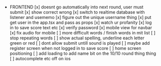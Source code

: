 - FRONTEND
  [x] doesnt go automatically into next round, user must submit
  [x] show correct wrong
  [x] switch to realtime database with listener and usememo
  [x] figure out the unique username thing
  [x] put get user in the app.tsx and pass as props
  [x] watch ur profanity
  [x] log in to save score text etc
  [x] verify password
  [x] mobile view for navbar
  [x] fix audio for mobile
  [ ] more difficult words / finish words in mit list
  [ ] stop repeating words
  [ ] show actual spelling, underline each letter green or red
  [ ] dont allow submit untill sound is played
  [ ] maybe add register screen when not logged in to save score
  [ ] home screen positioning
  [ ] add loading to add name bit on the 10/10 round thing thing
  [ ] autocomplete etc off on ios
